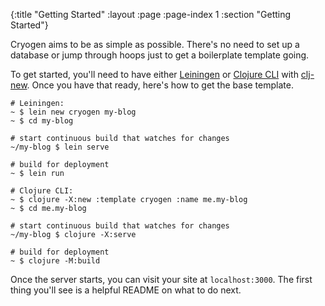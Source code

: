 {:title "Getting Started"
 :layout :page
 :page-index 1
 :section "Getting Started"}

Cryogen aims to be as simple as possible. There's no need to set up a database or jump through hoops just to get a boilerplate template going.

To get started, you'll need to have either [Leiningen](http://leiningen.org/) or [Clojure CLI](https://clojure.org/guides/deps_and_cli) with [clj-new](https://github.com/seancorfield/clj-new/). Once you have that ready, here's how to get the base template.

```
# Leiningen:
~ $ lein new cryogen my-blog
~ $ cd my-blog

# start continuous build that watches for changes
~/my-blog $ lein serve

# build for deployment
~ $ lein run

# Clojure CLI:
~ $ clojure -X:new :template cryogen :name me.my-blog
~ $ cd me.my-blog

# start continuous build that watches for changes
~/my-blog $ clojure -X:serve

# build for deployment
~ $ clojure -M:build
```

Once the server starts, you can visit your site at `localhost:3000`. The first thing you'll see is a helpful README on what to do next.

